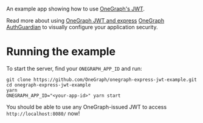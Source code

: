 An example app showing how to use [OneGraph's
JWT](https://www.onegraph.com/docs/jwt.html).

Read more about using [OneGraph JWT and express](https://www.onegraph.com/docs/jwt_express.html) [OneGraph
AuthGuardian](https://www.onegraph.com/docs/auth_guardian.html) to visually
configure your application security.

# Running the example

To start the server, find your `ONEGRAPH_APP_ID` and run:

```
git clone https://github.com/OneGraph/onegraph-express-jwt-example.git
cd onegraph-express-jwt-example
yarn
ONEGRAPH_APP_ID="<your-app-id>" yarn start
```

You should be able to use any OneGraph-issued JWT to access `http://localhost:8080/` now!
